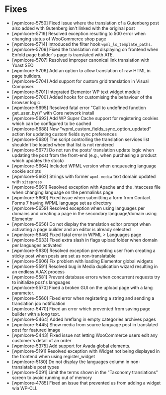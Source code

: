 # Fixes
* [wpmlcore-5750] Fixed issue where the translation of a Gutenberg post also added with Gutenberg isn't linked with the original post
* [wpmlcore-5719] Resolved exception resulting to 500 error when changing status of WooCommerce shop page
* [wpmlcore-5714] Introduced the filter hook `wpml_ls_template_paths`.
* [wpmlcore-5709] Fixed the translation not displaying on frontend when Enfold page builder's page is translated with ATE.
* [wpmlcore-5707] Resolved improper canonical link translation with Yoast SEO
* [wpmlcore-5706] Add an option to allow translation of raw HTML in page builders.
* [wpmlcore-5704] Add support for custom grid translation in Visual Composer.
* [wpmlcore-5701] Integrated Elementor WP text widget module
* [wpmlcore-5700] Added hooks for customising the behaviour of the browser logic
* [wpmlcore-5695] Resolved fatal error "Call to undefined function get_user_by()" with Core network install
* [wpmlcore-5692] Add WP Super Cache support for registering cookies which can be configured to be cached
* [wpmlcore-5688] New "wpml_custom_fields_sync_option_updated" action for updating custom fields sync preferences
* [wpmlcore-5680] The script controlling the translation services list shouldn't be loaded when that list is not rendered
* [wpmlcore-5677] Do not run the posts' translation update logic when updating the post from the front-end (e.g., when purchasing a product which updates the stock)
* [wpmlcore-5664] Included WPML version when enqueueing language cookie scripts
* [wpmlcore-5662] Strings with former `wpml-media` text domain updated with `sitepress`
* [wpmlcore-5661] Resolved exception with Apache and the .htaccess file when changing language on the permalinks page
* [wpmlcore-5660] Fixed issue when submitting a form from Contact Forms 7 having WPML language set as directory
* [wpmlcore-5659] Resolved exception when using languages per domains and creating a page in the secondary language/domain using Elementor
* [wpmlcore-5656] Do not display the translation editor prompt when activating a page builder and an editor is already selected
* [wpmlcore-5646] Fixed fatal error in WPML > Languages page
* [wpmlcore-5633] Fixed extra slash in flags upload folder when domain per languages activated
* [wpmlcore-5630] Resolved exception preventing user from creating a sticky post when posts are set as non-translatable
* [wpmlcore-5606] Fix problem with loading Elementor global widgets
* [wpmlcore-5591] Resolved bug in Media duplication wizard resulting in an endless AJAX process
* [wpmlcore-5581] Prevent database errors when concurrent requests try to initialize post's languages
* [wpmlcore-5570] Fixed a broken GUI on the upload page with a lang parameter.
* [wpmlcore-5560] Fixed error when registering a string and sending a translation job notification
* [wpmlcore-5470] Fixed an error which prevented from saving page builder with a long text.
* [wpmlcore-5464] Added hreflang in empty categories archives pages
* [wpmlcore-5445] Show media from source language post in translated post for featured image
* [wpmlcore-5443] Fixed issue not letting WooCommerce users edit any customer's detail of an order
* [wpmlcore-5375] Add support for Avada global elements.
* [wpmlcore-5191] Resolved exception with Widget not being displayed in the frontend when using register_widget
* [wpmlcore-5180] Do not display the languages column in non-translatable post types
* [wpmlcore-5091] Limit the terms shown in the "Taxonomy translations" screen to avoid running out of memory
* [wpmlcore-4785] Fixed an issue that prevented us from adding a widget wia WP-CLI.